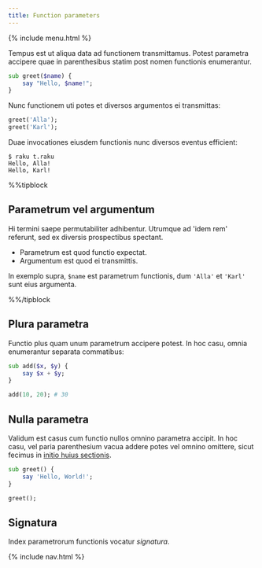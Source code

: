 ```yaml
---
title: Function parameters
---
```


{% include menu.html %}

Tempus est ut aliqua data ad functionem transmittamus. Potest parametra accipere quae in parenthesibus statim post nomen functionis enumerantur.

```raku
sub greet($name) {
    say "Hello, $name!";
}
```

Nunc functionem uti potes et diversos argumentos ei transmittas:

```raku
greet('Alla');
greet('Karl');
```

Duae invocationes eiusdem functionis nunc diversos eventus efficient:

```console
$ raku t.raku
Hello, Alla!
Hello, Karl!
```

%%tipblock

## Parametrum vel argumentum

Hi termini saepe permutabiliter adhibentur. Utrumque ad 'idem rem' referunt, sed ex diversis prospectibus spectant.

* Parametrum est quod functio expectat.
* Argumentum est quod ei transmittis.

In exemplo supra, `$name` est parametrum functionis, dum `'Alla'` et `'Karl'` sunt eius argumenta.

%%/tipblock

## Plura parametra

Functio plus quam unum parametrum accipere potest. In hoc casu, omnia enumerantur separata commatibus:

```raku
sub add($x, $y) {
    say $x + $y;
}

add(10, 20); # 30
```

## Nulla parametra

Validum est casus cum functio nullos omnino parametra accipit. In hoc casu, vel paria parenthesium vacua addere potes vel omnino omittere, sicut fecimus in [initio huius sectionis](../).

```raku
sub greet() {
    say 'Hello, World!';
}

greet();
```

## Signatura

Index parametrorum functionis vocatur _signatura_.

{% include nav.html %}